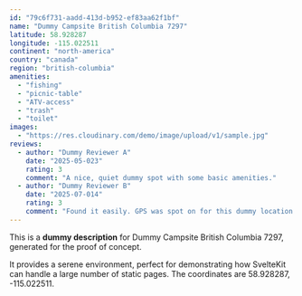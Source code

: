 ```yaml
---
id: "79c6f731-aadd-413d-b952-ef83aa62f1bf"
name: "Dummy Campsite British Columbia 7297"
latitude: 58.928287
longitude: -115.022511
continent: "north-america"
country: "canada"
region: "british-columbia"
amenities:
  - "fishing"
  - "picnic-table"
  - "ATV-access"
  - "trash"
  - "toilet"
images:
  - "https://res.cloudinary.com/demo/image/upload/v1/sample.jpg"
reviews:
  - author: "Dummy Reviewer A"
    date: "2025-05-023"
    rating: 3
    comment: "A nice, quiet dummy spot with some basic amenities."
  - author: "Dummy Reviewer B"
    date: "2025-07-014"
    rating: 3
    comment: "Found it easily. GPS was spot on for this dummy location."
---
```


This is a **dummy description** for Dummy Campsite British Columbia 7297, generated for the proof of concept.

It provides a serene environment, perfect for demonstrating how SvelteKit can handle a large number of static pages. The coordinates are 58.928287, -115.022511.
